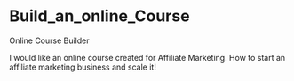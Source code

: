 # Build_an_online_Course

Online Course Builder

I would like an online course created for Affiliate Marketing. How to start an affiliate marketing business and scale it!
